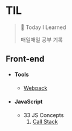 # TIL 

> 📝 Today I Learned
>
> 매일매일 공부 기록



## Front-end

- #### **Tools**
  
  - [Webpack](https://github.com/SewookHan/TIL/blob/main/Webpack/Webpack.md)



- #### **JavaScript**

  - 33 JS Concepts 
    1. [Call Stack](https://github.com/SewookHan/TIL/blob/main/33-js-concepts/call-stack.md)

